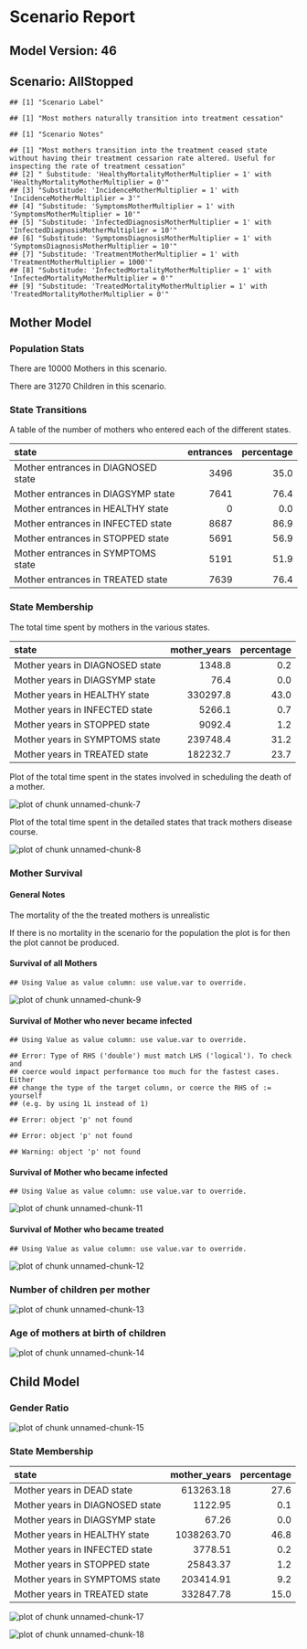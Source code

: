# Scenario Report




## Model Version: 46
## Scenario: AllStopped

```
## [1] "Scenario Label"
```

```
## [1] "Most mothers naturally transition into treatment cessation"
```

```
## [1] "Scenario Notes"
```

```
## [1] "Most mothers transition into the treatment ceased state without having their treatment cessarion rate altered. Useful for inspecting the rate of treatment cessation"
## [2] " Substitude: 'HealthyMortalityMotherMultiplier = 1' with 'HealthyMortalityMotherMultiplier = 0'"                                                                     
## [3] "Substitude: 'IncidenceMotherMultiplier = 1' with 'IncidenceMotherMultiplier = 3'"                                                                                    
## [4] "Substitude: 'SymptomsMotherMultiplier = 1' with 'SymptomsMotherMultiplier = 10'"                                                                                     
## [5] "Substitude: 'InfectedDiagnosisMotherMultiplier = 1' with 'InfectedDiagnosisMotherMultiplier = 10'"                                                                   
## [6] "Substitude: 'SymptomsDiagnosisMotherMultiplier = 1' with 'SymptomsDiagnosisMotherMultiplier = 10'"                                                                   
## [7] "Substitude: 'TreatmentMotherMultiplier = 1' with 'TreatmentMotherMultiplier = 1000'"                                                                                 
## [8] "Substitude: 'InfectedMortalityMotherMultiplier = 1' with 'InfectedMortalityMotherMultiplier = 0'"                                                                    
## [9] "Substitude: 'TreatedMortalityMotherMultiplier = 1' with 'TreatedMortalityMotherMultiplier = 0'"
```

## Mother Model

### Population Stats


There are 10000 Mothers in this scenario.

There are 31270 Children in this scenario.

### State Transitions

A table of the number of mothers who entered each of the different states.


|state                               | entrances| percentage|
|:-----------------------------------|---------:|----------:|
|Mother entrances in DIAGNOSED state |      3496|       35.0|
|Mother entrances in DIAGSYMP state  |      7641|       76.4|
|Mother entrances in HEALTHY state   |         0|        0.0|
|Mother entrances in INFECTED state  |      8687|       86.9|
|Mother entrances in STOPPED state   |      5691|       56.9|
|Mother entrances in SYMPTOMS state  |      5191|       51.9|
|Mother entrances in TREATED state   |      7639|       76.4|

### State Membership

The total time spent by mothers in the various states.


|state                           | mother_years| percentage|
|:-------------------------------|------------:|----------:|
|Mother years in DIAGNOSED state |       1348.8|        0.2|
|Mother years in DIAGSYMP state  |         76.4|        0.0|
|Mother years in HEALTHY state   |     330297.8|       43.0|
|Mother years in INFECTED state  |       5266.1|        0.7|
|Mother years in STOPPED state   |       9092.4|        1.2|
|Mother years in SYMPTOMS state  |     239748.4|       31.2|
|Mother years in TREATED state   |     182232.7|       23.7|

Plot of the total time spent in the states involved in scheduling the death of a mother.

![plot of chunk unnamed-chunk-7](figure/AllStopped/unnamed-chunk-7.png) 

Plot of the total time spent in the detailed states that track mothers disease course.

![plot of chunk unnamed-chunk-8](figure/AllStopped/unnamed-chunk-8.png) 

### Mother Survival

#### General Notes

The mortality of the the treated mothers is unrealistic

If there is no mortality in the scenario for the population the plot is for then the plot cannot be produced.

#### Survival of all Mothers


```
## Using Value as value column: use value.var to override.
```

![plot of chunk unnamed-chunk-9](figure/AllStopped/unnamed-chunk-9.png) 

#### Survival of Mother who never became infected


```
## Using Value as value column: use value.var to override.
```

```
## Error: Type of RHS ('double') must match LHS ('logical'). To check and
## coerce would impact performance too much for the fastest cases. Either
## change the type of the target column, or coerce the RHS of := yourself
## (e.g. by using 1L instead of 1)
```

```
## Error: object 'p' not found
```

```
## Error: object 'p' not found
```

```
## Warning: object 'p' not found
```

#### Survival of Mother who became infected


```
## Using Value as value column: use value.var to override.
```

![plot of chunk unnamed-chunk-11](figure/AllStopped/unnamed-chunk-11.png) 

#### Survival of Mother who became treated


```
## Using Value as value column: use value.var to override.
```

![plot of chunk unnamed-chunk-12](figure/AllStopped/unnamed-chunk-12.png) 

### Number of children per mother

![plot of chunk unnamed-chunk-13](figure/AllStopped/unnamed-chunk-13.png) 

### Age of mothers at birth of children

![plot of chunk unnamed-chunk-14](figure/AllStopped/unnamed-chunk-14.png) 

## Child Model

### Gender Ratio

![plot of chunk unnamed-chunk-15](figure/AllStopped/unnamed-chunk-15.png) 

### State Membership


|state                           | mother_years| percentage|
|:-------------------------------|------------:|----------:|
|Mother years in DEAD state      |    613263.18|       27.6|
|Mother years in DIAGNOSED state |      1122.95|        0.1|
|Mother years in DIAGSYMP state  |        67.26|        0.0|
|Mother years in HEALTHY state   |   1038263.70|       46.8|
|Mother years in INFECTED state  |      3778.51|        0.2|
|Mother years in STOPPED state   |     25843.37|        1.2|
|Mother years in SYMPTOMS state  |    203414.91|        9.2|
|Mother years in TREATED state   |    332847.78|       15.0|

![plot of chunk unnamed-chunk-17](figure/AllStopped/unnamed-chunk-17.png) 

![plot of chunk unnamed-chunk-18](figure/AllStopped/unnamed-chunk-18.png) 



